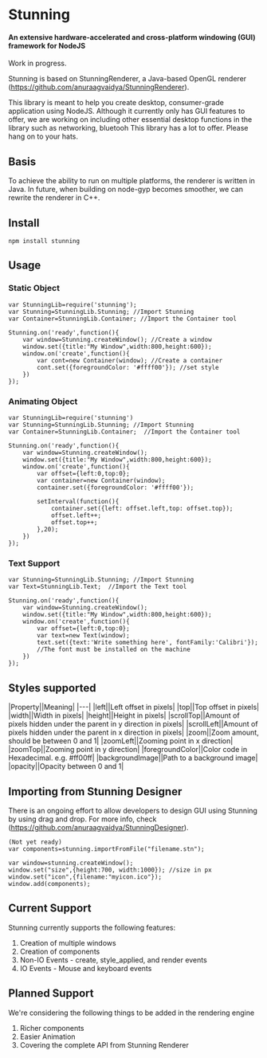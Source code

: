 # Stunning #
#### An extensive hardware-accelerated and cross-platform windowing (GUI) framework for NodeJS ####
Work in progress.

Stunning is based on StunningRenderer, a Java-based OpenGL renderer (https://github.com/anuraagvaidya/StunningRenderer).

This library is meant to help you create desktop, consumer-grade application using NodeJS.
Although it currently only has GUI features to offer, we are working on including other essential
desktop functions in the library such as networking, bluetooh
This library has a lot to offer. Please hang on to your hats.

## Basis ##
To achieve the ability to run on multiple platforms, the renderer is written in Java. In future, when building on node-gyp becomes smoother, we can rewrite the renderer in C++.

## Install ##
    npm install stunning

## Usage ##

### Static Object ###
    var StunningLib=require('stunning');
    var Stunning=StunningLib.Stunning; //Import Stunning
    var Container=StunningLib.Container; //Import the Container tool

    Stunning.on('ready',function(){
        var window=Stunning.createWindow(); //Create a window
        window.set({title:"My Window",width:800,height:600});
        window.on('create',function(){
            var cont=new Container(window); //Create a container
            cont.set({foregroundColor: '#ffff00'}); //set style
        })
    });
### Animating Object ###
    var StunningLib=require('stunning')
    var Stunning=StunningLib.Stunning; //Import Stunning
    var Container=StunningLib.Container;  //Import the Container tool

    Stunning.on('ready',function(){
        var window=Stunning.createWindow();
        window.set({title:"My Window",width:800,height:600});
        window.on('create',function(){
            var offset={left:0,top:0};
            var container=new Container(window);
            container.set({foregroundColor: '#ffff00'});

            setInterval(function(){
                container.set({left: offset.left,top: offset.top});
                offset.left++;
                offset.top++;
            },20);
        })
    });
### Text Support ###
    var Stunning=StunningLib.Stunning; //Import Stunning
    var Text=StunningLib.Text;  //Import the Text tool

    Stunning.on('ready',function(){
        var window=Stunning.createWindow();
        window.set({title:"My Window",width:800,height:600});
        window.on('create',function(){
            var offset={left:0,top:0};
            var text=new Text(window);
            text.set({text:'Write something here', fontFamily:'Calibri'});
            //The font must be installed on the machine
        })
    });

## Styles supported ##
|Property||Meaning|
|---|
|left||Left offset in pixels|
|top||Top offset in pixels|
|width||Width in pixels|
|height||Height in pixels|
|scrollTop||Amount of pixels hidden under the parent in y direction in pixels|
|scrollLeft||Amount of pixels hidden under the parent in x direction in pixels|
|zoom||Zoom amount, should be between 0 and 1|
|zoomLeft||Zooming point in x direction|
|zoomTop||Zooming point in y direction|
|foregroundColor||Color code in Hexadecimal. e.g. #ff00ff|
|backgroundImage||Path to a background image|
|opacity||Opacity between 0 and 1|

## Importing from Stunning Designer ##
There is an ongoing effort to allow developers to design GUI using Stunning by using drag and drop.
For more info, check (https://github.com/anuraagvaidya/StunningDesigner).

    (Not yet ready)
    var components=stunning.importFromFile("filename.stn");

    var window=stunning.createWindow();
    window.set("size",{height:700, width:1000}); //size in px
    window.set("icon",{filename:"myicon.ico"});
    window.add(components);


## Current Support ##
Stunning currently supports the following features:

1. Creation of multiple windows
2. Creation of components
3. Non-IO Events - create, style_applied, and render events
4. IO Events - Mouse and keyboard events

## Planned Support ##
We're considering the following things to be added in the rendering engine

1. Richer components
2. Easier Animation
3. Covering the complete API from Stunning Renderer

